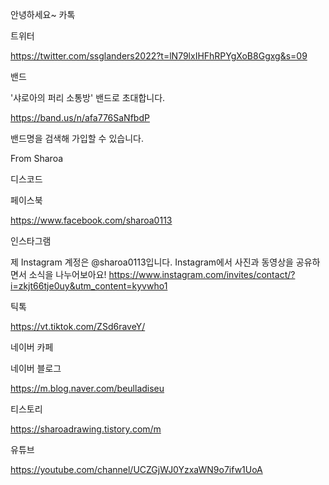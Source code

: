안녕하세요~
카톡

트위터 

https://twitter.com/ssglanders2022?t=lN79lxIHFhRPYgXoB8Ggxg&s=09

밴드

'샤로아의 퍼리 소통방' 밴드로 초대합니다.

https://band.us/n/afa776SaNfbdP

밴드명을 검색해 가입할 수 있습니다.

From Sharoa

디스코드 

페이스북 

https://www.facebook.com/sharoa0113

인스타그램 

제 Instagram 계정은 @sharoa0113입니다. Instagram에서 사진과 동영상을 공유하면서 소식을 나누어보아요! https://www.instagram.com/invites/contact/?i=zkjt66tje0uy&utm_content=kyvwho1

틱톡

https://vt.tiktok.com/ZSd6raveY/

네이버 카페

네이버 블로그

https://m.blog.naver.com/beulladiseu

티스토리 

https://sharoadrawing.tistory.com/m

유튜브 

https://youtube.com/channel/UCZGjWJ0YzxaWN9o7ifw1UoA
